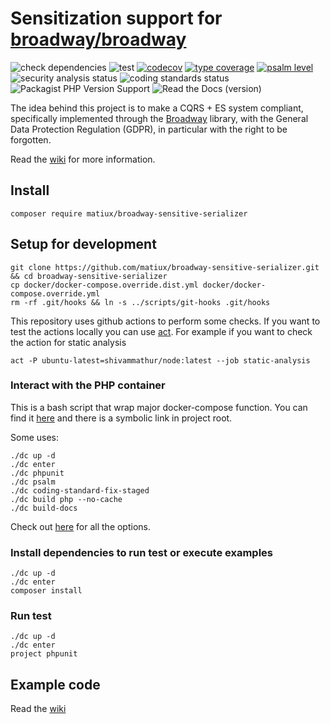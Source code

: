 Sensitization support for [broadway/broadway](https://github.com/broadway/broadway)
===

![check dependencies](https://github.com/matiux/broadway-sensitive-serializer/actions/workflows/check-dependencies.yml/badge.svg)
![test](https://github.com/matiux/broadway-sensitive-serializer/actions/workflows/tests.yml/badge.svg)
[![codecov](https://codecov.io/gh/matiux/broadway-sensitive-serializer/branch/master/graph/badge.svg)](https://codecov.io/gh/matiux/broadway-sensitive-serializer)
[![type coverage](https://shepherd.dev/github/matiux/broadway-sensitive-serializer/coverage.svg)](https://shepherd.dev/github/matiux/broadway-sensitive-serializer)
[![psalm level](https://shepherd.dev/github/matiux/broadway-sensitive-serializer/level.svg)](https://shepherd.dev/github/matiux/broadway-sensitive-serializer)
![security analysis status](https://github.com/matiux/broadway-sensitive-serializer/actions/workflows/security-analysis.yml/badge.svg)
![coding standards status](https://github.com/matiux/broadway-sensitive-serializer/actions/workflows/coding-standards.yml/badge.svg)
![Packagist PHP Version Support](https://img.shields.io/packagist/php-v/matiux/broadway-sensitive-serializer?color=blue)
![Read the Docs (version)](https://img.shields.io/readthedocs/broadway-sensitive-serializer/latest)

The idea behind this project is to make a CQRS + ES system compliant, specifically implemented through
the [Broadway](https://github.com/broadway/broadway) library, with the General Data Protection Regulation (GDPR),
in particular with the right to be forgotten.

Read the [wiki](https://github.com/matiux/broadway-sensitive-serializer/wiki) for more information.

## Install
```shell
composer require matiux/broadway-sensitive-serializer
```
## Setup for development

```shell
git clone https://github.com/matiux/broadway-sensitive-serializer.git && cd broadway-sensitive-serializer
cp docker/docker-compose.override.dist.yml docker/docker-compose.override.yml
rm -rf .git/hooks && ln -s ../scripts/git-hooks .git/hooks
```

This repository uses github actions to perform some checks. If you want to test the actions locally you can use [act](https://github.com/nektos/act).
For example if you want to check the action for static analysis
```
act -P ubuntu-latest=shivammathur/node:latest --job static-analysis
```


### Interact with the PHP container
This is a bash script that wrap major docker-compose function. You can find it [here](./docker/dc.sh) and there is a symbolic link in project root.

Some uses:
```shell
./dc up -d
./dc enter
./dc phpunit
./dc psalm
./dc coding-standard-fix-staged
./dc build php --no-cache
./dc build-docs
```
Check out [here](./docker/dc.sh) for all the options.

### Install dependencies to run test or execute examples
```shell
./dc up -d
./dc enter
composer install
```

### Run test
```shell
./dc up -d
./dc enter
project phpunit
```

## Example code
Read the [wiki](https://github.com/matiux/broadway-sensitive-serializer/wiki/04.Examples)
